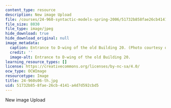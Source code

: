 ```yaml
---
content_type: resource
description: New image Upload
file: /courses/24-960-syntactic-models-spring-2006/51732b858fae26cb4141a4d7d592cbd5_24-960s06-th.jpg
file_size: 8030
file_type: image/jpeg
hide_download: true
hide_download_original: null
image_metadata:
  caption: Entrance to D-wing of the old Building 20. (Photo courtesy of John F. Cook.)
  credit: ''
  image-alt: Entrance to D-wing of the old Building 20.
learning_resource_types: []
license: https://creativecommons.org/licenses/by-nc-sa/4.0/
ocw_type: OCWImage
resourcetype: Image
title: 24-960s06-th.jpg
uid: 51732b85-8fae-26cb-4141-a4d7d592cbd5
---
```

New image Upload